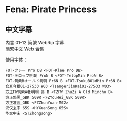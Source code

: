 # Fena: Pirate Princess

## 中文字幕

内含 01-12 简繁 WebRip 字幕  
[简繁中文 Web 合集](https://github.com/Nekomoekissaten-SUB/Nekomoekissaten-MIR-Subs/releases/download/subtitle_pkg/Fena_Web_zho.7z)

使用字体：
```
FOT-クレー Pro DB <FOT-Klee Pro DB>
FOT-テロップ明朝 ProN B <FOT-TelopMin ProN B>
FOT-筑紫Bオールド明朝 Pr6N B <FOT-TsukuBOldMin Pr6N B>
仓耳今楷01-27533 W03 <TsangerJinKai01-27533 W03>
方正FW筑紫A老明朝 简 B <FZFW ZhuZi A Old Mincho B>
方正悠黑_GBK 509R <FZYouHei_GBK 509R>
方正准圆_GBK <FZZhunYuan-M02>
汉仪玄宋 65S <HYXuanSong 65S>
华文中宋 <STZhongsong>
```